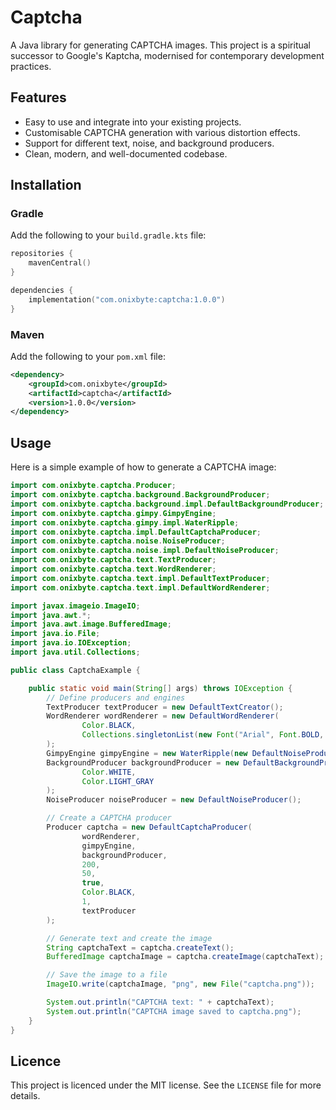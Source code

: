 # Captcha

A Java library for generating CAPTCHA images. This project is a spiritual successor to Google's Kaptcha, modernised for contemporary development practices.

## Features

*   Easy to use and integrate into your existing projects.
*   Customisable CAPTCHA generation with various distortion effects.
*   Support for different text, noise, and background producers.
*   Clean, modern, and well-documented codebase.

## Installation

### Gradle

Add the following to your `build.gradle.kts` file:

```kotlin
repositories {
    mavenCentral()
}

dependencies {
    implementation("com.onixbyte:captcha:1.0.0")
}
```

### Maven

Add the following to your `pom.xml` file:

```xml
<dependency>
    <groupId>com.onixbyte</groupId>
    <artifactId>captcha</artifactId>
    <version>1.0.0</version>
</dependency>
```

## Usage

Here is a simple example of how to generate a CAPTCHA image:

```java
import com.onixbyte.captcha.Producer;
import com.onixbyte.captcha.background.BackgroundProducer;
import com.onixbyte.captcha.background.impl.DefaultBackgroundProducer;
import com.onixbyte.captcha.gimpy.GimpyEngine;
import com.onixbyte.captcha.gimpy.impl.WaterRipple;
import com.onixbyte.captcha.impl.DefaultCaptchaProducer;
import com.onixbyte.captcha.noise.NoiseProducer;
import com.onixbyte.captcha.noise.impl.DefaultNoiseProducer;
import com.onixbyte.captcha.text.TextProducer;
import com.onixbyte.captcha.text.WordRenderer;
import com.onixbyte.captcha.text.impl.DefaultTextProducer;
import com.onixbyte.captcha.text.impl.DefaultWordRenderer;

import javax.imageio.ImageIO;
import java.awt.*;
import java.awt.image.BufferedImage;
import java.io.File;
import java.io.IOException;
import java.util.Collections;

public class CaptchaExample {

    public static void main(String[] args) throws IOException {
        // Define producers and engines
        TextProducer textProducer = new DefaultTextCreator();
        WordRenderer wordRenderer = new DefaultWordRenderer(
                Color.BLACK,
                Collections.singletonList(new Font("Arial", Font.BOLD, 40))
        );
        GimpyEngine gimpyEngine = new WaterRipple(new DefaultNoiseProducer());
        BackgroundProducer backgroundProducer = new DefaultBackgroundProducer(
                Color.WHITE,
                Color.LIGHT_GRAY
        );
        NoiseProducer noiseProducer = new DefaultNoiseProducer();

        // Create a CAPTCHA producer
        Producer captcha = new DefaultCaptchaProducer(
                wordRenderer,
                gimpyEngine,
                backgroundProducer,
                200,
                50,
                true,
                Color.BLACK,
                1,
                textProducer
        );

        // Generate text and create the image
        String captchaText = captcha.createText();
        BufferedImage captchaImage = captcha.createImage(captchaText);

        // Save the image to a file
        ImageIO.write(captchaImage, "png", new File("captcha.png"));

        System.out.println("CAPTCHA text: " + captchaText);
        System.out.println("CAPTCHA image saved to captcha.png");
    }
}
```

## Licence

This project is licenced under the MIT license. See the `LICENSE` file for more details.